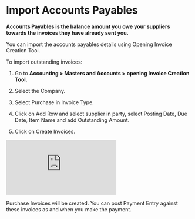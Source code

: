 <!-- add-breadcrumbs -->
# Import Accounts Payables

**Accounts Payables is the balance amount you owe your suppliers towards the invoices they have already sent you.**

You can import the accounts payables details using Opening Invoice Creation Tool.

To import outstanding invoices:

1. Go to **Accounting > Masters and Accounts > opening Invoice Creation Tool.**

1. Select the Company.

1. Select Purchase in Invoice Type.

1. Click on Add Row and select supplier in party, select Posting Date, Due Date, Item Name and add Outstanding Amount.

1. Click on Create Invoices.

<div>
    <div class="embed-container">
        <iframe src="https://www.youtube.com/embed/vfWmugaO1zw" frameborder="0" allow="autoplay; encrypted-media" allowfullscreen>
        </iframe>
    </div>
</div>

Purchase Invoices will be created. You can post Payment Entry against these invoices as and when you make the payment.

<next>

